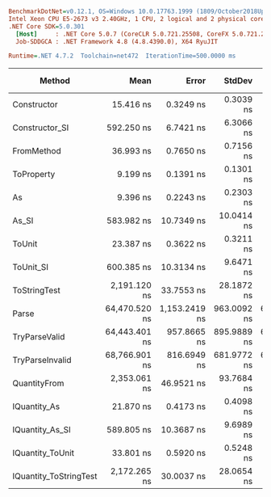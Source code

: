 ``` ini

BenchmarkDotNet=v0.12.1, OS=Windows 10.0.17763.1999 (1809/October2018Update/Redstone5)
Intel Xeon CPU E5-2673 v3 2.40GHz, 1 CPU, 2 logical and 2 physical cores
.NET Core SDK=5.0.301
  [Host]     : .NET Core 5.0.7 (CoreCLR 5.0.721.25508, CoreFX 5.0.721.25508), X64 RyuJIT
  Job-SDDGCA : .NET Framework 4.8 (4.8.4390.0), X64 RyuJIT

Runtime=.NET 4.7.2  Toolchain=net472  IterationTime=500.0000 ms  

```
|                 Method |          Mean |         Error |      StdDev |        Median |  Gen 0 |  Gen 1 | Gen 2 | Allocated |
|----------------------- |--------------:|--------------:|------------:|--------------:|-------:|-------:|------:|----------:|
|            Constructor |     15.416 ns |     0.3249 ns |   0.3039 ns |     15.346 ns |      - |      - |     - |         - |
|         Constructor_SI |    592.250 ns |     6.7421 ns |   6.3066 ns |    593.716 ns | 0.0294 |      - |     - |     201 B |
|             FromMethod |     36.993 ns |     0.7650 ns |   0.7156 ns |     36.654 ns |      - |      - |     - |         - |
|             ToProperty |      9.199 ns |     0.1391 ns |   0.1301 ns |      9.207 ns |      - |      - |     - |         - |
|                     As |      9.396 ns |     0.2243 ns |   0.2303 ns |      9.424 ns |      - |      - |     - |         - |
|                  As_SI |    583.982 ns |    10.7349 ns |  10.0414 ns |    580.192 ns | 0.0298 |      - |     - |     201 B |
|                 ToUnit |     23.387 ns |     0.3622 ns |   0.3211 ns |     23.440 ns |      - |      - |     - |         - |
|              ToUnit_SI |    600.385 ns |    10.3134 ns |   9.6471 ns |    598.338 ns | 0.0291 |      - |     - |     201 B |
|           ToStringTest |  2,191.120 ns |    33.7553 ns |  28.1872 ns |  2,184.809 ns | 0.1892 |      - |     - |    1244 B |
|                  Parse | 64,470.520 ns | 1,153.2419 ns | 963.0092 ns | 64,600.154 ns | 8.3237 | 0.2561 |     - |   54377 B |
|          TryParseValid | 64,443.401 ns |   957.8665 ns | 895.9889 ns | 64,242.553 ns | 8.4012 | 0.2546 |     - |   54352 B |
|        TryParseInvalid | 68,766.901 ns |   816.6949 ns | 681.9772 ns | 68,602.183 ns | 8.2896 | 0.2763 |     - |   53895 B |
|           QuantityFrom |  2,353.061 ns |    46.9521 ns |  93.7684 ns |  2,300.000 ns |      - |      - |     - |    8192 B |
|           IQuantity_As |     21.870 ns |     0.4173 ns |   0.4098 ns |     21.831 ns | 0.0037 |      - |     - |      24 B |
|        IQuantity_As_SI |    589.805 ns |    10.3687 ns |   9.6989 ns |    590.079 ns | 0.0296 |      - |     - |     201 B |
|       IQuantity_ToUnit |     33.801 ns |     0.5920 ns |   0.5248 ns |     33.748 ns | 0.0088 |      - |     - |      56 B |
| IQuantity_ToStringTest |  2,172.265 ns |    30.0037 ns |  28.0654 ns |  2,178.987 ns | 0.1895 |      - |     - |    1244 B |
